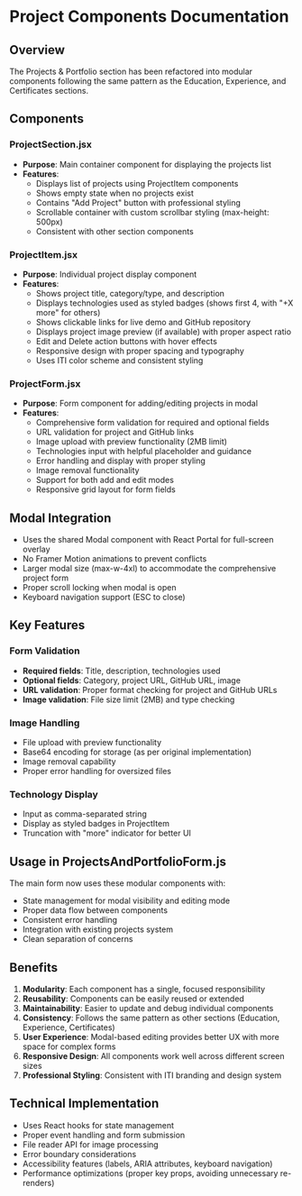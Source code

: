 # Project Components Documentation

## Overview
The Projects & Portfolio section has been refactored into modular components following the same pattern as the Education, Experience, and Certificates sections.

## Components

### ProjectSection.jsx
- **Purpose**: Main container component for displaying the projects list
- **Features**:
  - Displays list of projects using ProjectItem components
  - Shows empty state when no projects exist
  - Contains "Add Project" button with professional styling
  - Scrollable container with custom scrollbar styling (max-height: 500px)
  - Consistent with other section components

### ProjectItem.jsx
- **Purpose**: Individual project display component
- **Features**:
  - Shows project title, category/type, and description
  - Displays technologies used as styled badges (shows first 4, with "+X more" for others)
  - Shows clickable links for live demo and GitHub repository
  - Displays project image preview (if available) with proper aspect ratio
  - Edit and Delete action buttons with hover effects
  - Responsive design with proper spacing and typography
  - Uses ITI color scheme and consistent styling

### ProjectForm.jsx
- **Purpose**: Form component for adding/editing projects in modal
- **Features**:
  - Comprehensive form validation for required and optional fields
  - URL validation for project and GitHub links
  - Image upload with preview functionality (2MB limit)
  - Technologies input with helpful placeholder and guidance
  - Error handling and display with proper styling
  - Image removal functionality
  - Support for both add and edit modes
  - Responsive grid layout for form fields

## Modal Integration
- Uses the shared Modal component with React Portal for full-screen overlay
- No Framer Motion animations to prevent conflicts
- Larger modal size (max-w-4xl) to accommodate the comprehensive project form
- Proper scroll locking when modal is open
- Keyboard navigation support (ESC to close)

## Key Features

### Form Validation
- **Required fields**: Title, description, technologies used
- **Optional fields**: Category, project URL, GitHub URL, image
- **URL validation**: Proper format checking for project and GitHub URLs
- **Image validation**: File size limit (2MB) and type checking

### Image Handling
- File upload with preview functionality
- Base64 encoding for storage (as per original implementation)
- Image removal capability
- Proper error handling for oversized files

### Technology Display
- Input as comma-separated string
- Display as styled badges in ProjectItem
- Truncation with "more" indicator for better UI

## Usage in ProjectsAndPortfolioForm.js
The main form now uses these modular components with:
- State management for modal visibility and editing mode
- Proper data flow between components
- Consistent error handling
- Integration with existing projects system
- Clean separation of concerns

## Benefits
1. **Modularity**: Each component has a single, focused responsibility
2. **Reusability**: Components can be easily reused or extended
3. **Maintainability**: Easier to update and debug individual components
4. **Consistency**: Follows the same pattern as other sections (Education, Experience, Certificates)
5. **User Experience**: Modal-based editing provides better UX with more space for complex forms
6. **Responsive Design**: All components work well across different screen sizes
7. **Professional Styling**: Consistent with ITI branding and design system

## Technical Implementation
- Uses React hooks for state management
- Proper event handling and form submission
- File reader API for image processing
- Error boundary considerations
- Accessibility features (labels, ARIA attributes, keyboard navigation)
- Performance optimizations (proper key props, avoiding unnecessary re-renders)
